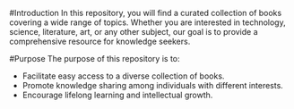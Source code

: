 #Introduction
In this repository, you will find a curated collection of books covering a wide range of topics. Whether you are interested in technology, science, literature, art, or any other subject, our goal is to provide a comprehensive resource for knowledge seekers.

#Purpose
The purpose of this repository is to:

- Facilitate easy access to a diverse collection of books.
- Promote knowledge sharing among individuals with different interests.
- Encourage lifelong learning and intellectual growth.
